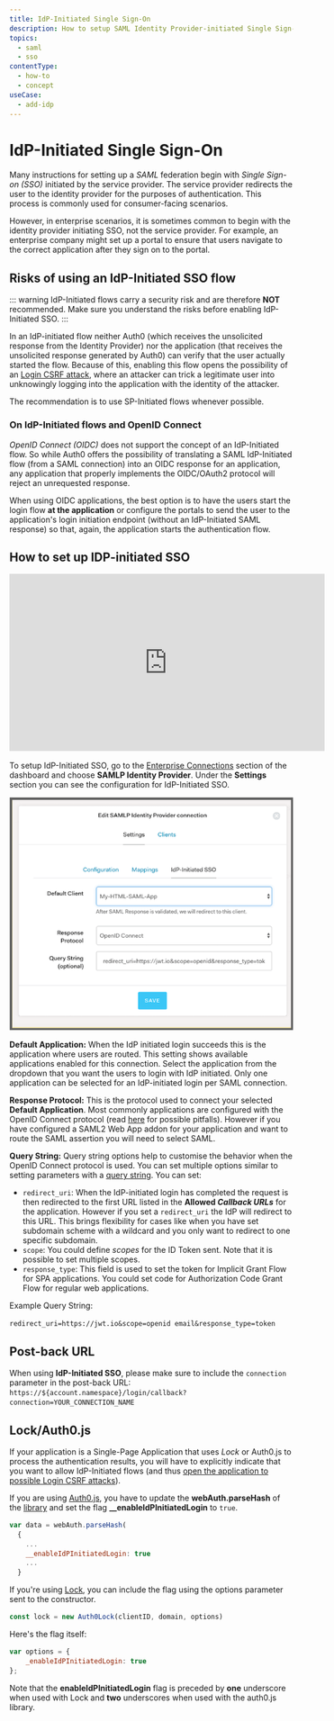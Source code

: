 ```yaml
---
title: IdP-Initiated Single Sign-On
description: How to setup SAML Identity Provider-initiated Single Sign-on (SSO).
topics:
  - saml
  - sso
contentType:
  - how-to
  - concept
useCase:
  - add-idp
---
```


# IdP-Initiated Single Sign-On

Many instructions for setting up a <dfn data-key="security-assertion-markup-language">SAML</dfn> federation begin with <dfn data-key="single-sign-on">Single Sign-on (SSO)</dfn> initiated by the service provider. The service provider redirects the user to the identity provider for the purposes of authentication. This process is commonly used for consumer-facing scenarios.

However, in enterprise scenarios, it is sometimes common to begin with the identity provider initiating SSO, not the service provider. For example, an enterprise company might set up a portal to ensure that users navigate to the correct application after they sign on to the portal.

## Risks of using an IdP-Initiated SSO flow

::: warning
IdP-Initiated flows carry a security risk and are therefore <strong>NOT</strong> recommended. Make sure you understand the risks before enabling IdP-Initiated SSO. 
:::

In an IdP-initiated flow neither Auth0 (which receives the unsolicited response from the Identity Provider) nor the application (that receives the unsolicited response generated by Auth0) can verify that the user actually started the flow. Because of this, enabling this flow opens the possibility of an [Login CSRF attack](https://support.detectify.com/customer/portal/articles/1969819-login-csrf), where an attacker can trick a legitimate user into unknowingly logging into the application with the identity of the attacker.  

The recommendation is to use SP-Initiated flows whenever possible.

### On IdP-Initiated flows and OpenID Connect

<dfn data-key="openid">OpenID Connect (OIDC)</dfn> does not support the concept of an IdP-Initiated flow. So while Auth0 offers the possibility of translating a SAML IdP-Initiated flow (from a SAML connection) into an OIDC response for an application, any application that properly implements the OIDC/OAuth2 protocol will reject an unrequested response. 

When using OIDC applications, the best option is to have the users start the login flow **at the application** or configure the portals to send the user to the application's login initiation endpoint (without an IdP-Initiated SAML response) so that, again, the application starts the authentication flow.

## How to set up IDP-initiated SSO

<iframe width="560" height="315" src="https://www.youtube.com/embed/hZGYWeBvZQ8" frameborder="0" allow="accelerometer; autoplay; encrypted-media; gyroscope; picture-in-picture" allowfullscreen></iframe>

To setup IdP-Initiated SSO, go to the [Enterprise Connections](${manage_url}/#/connections/enterprise) section of the dashboard and choose **SAMLP Identity Provider**. Under the **Settings** section you can see the configuration for IdP-Initiated SSO.

![](/media/articles/protocols/saml/idp-init-sso.png)

**Default Application:** When the IdP initiated login succeeds this is the application where users are routed. This setting shows available applications enabled for this connection. Select the application from the dropdown that you want the users to login with IdP initiated. Only one application can be selected for an IdP-initiated login per SAML connection.

**Response Protocol:** This is the protocol used to connect your selected **Default Application**. Most commonly applications are configured with the OpenID Connect protocol (read [here](#on-idp-initiated-flows-and-OIDC) for possible pitfalls). However if you have configured a SAML2 Web App addon for your application and want to route the SAML assertion you will need to select SAML.

**Query String:** Query string options help to customise the behavior when the OpenID Connect protocol is used. You can set multiple options similar to setting parameters with a [query string](https://en.wikipedia.org/wiki/Query_string). You can set:

* `redirect_uri`: When the IdP-initiated login has completed the request is then redirected to the first URL listed in the **Allowed <dfn data-key="callback">Callback URLs</dfn>** for the application. However if you set a `redirect_uri` the IdP will redirect to this URL. This brings flexibility for cases like when you have set subdomain scheme with a wildcard and you only want to redirect to one specific subdomain.
* `scope`: You could define <dfn data-key="scope">scopes</dfn> for the ID Token sent. Note that it is possible to set multiple scopes.
* `response_type`: This field is used to set the token for Implicit Grant Flow for SPA applications. You could set code for Authorization Code Grant Flow for regular web applications.

Example Query String:

`redirect_uri=https://jwt.io&scope=openid email&response_type=token`

## Post-back URL

When using **IdP-Initiated SSO**, please make sure to include the `connection` parameter in the post-back URL: `https://${account.namespace}/login/callback?connection=YOUR_CONNECTION_NAME`

## Lock/Auth0.js

If your application is a Single-Page Application that uses <dfn data-key="lock">Lock</dfn> or Auth0.js to process the authentication results, you will have to explicitly indicate that you want to allow IdP-Initiated flows (and thus [open the application to possible Login CSRF attacks](#risks-of-using-an-idp-Initiated-SSO-flow)).

If you are using [Auth0.js](/libraries/auth0js), you have to update the **webAuth.parseHash** of the [library](/libraries/auth0js/v9#extract-the-authresult-and-get-user-info) and set the flag **__enableIdPInitiatedLogin** to `true`.

```javascript
var data = webAuth.parseHash(
  {
    ...
    __enableIdPInitiatedLogin: true
    ...
  }
```

If you're using [Lock](/lock), you can include the flag using the options parameter sent to the constructor.

```javascript
const lock = new Auth0Lock(clientID, domain, options)
```

Here's the flag itself:

```javascript
var options = {
    _enableIdPInitiatedLogin: true
};
```

Note that the **enableIdPInitiatedLogin** flag is preceded by **one** underscore when used with Lock and **two** underscores when used with the auth0.js library.
